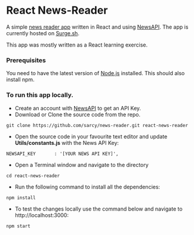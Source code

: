 # React News-Reader
A simple [news reader app](http://news-reader.sarcastyx.surge.sh) written in React and using [NewsAPI](https://newsapi.org). The app is currently hosted on [Surge.sh](https://surge.sh). 

This app was mostly written as a React learning exercise.

### Prerequisites
You need to have the latest version of [Node.js](https://nodejs.org) installed. This should also install npm.

### To run this app locally.
* Create an account with [NewsAPI](https://newsapu.org) to get an API Key.
* Download or Clone the source code from the repo.
```
git clone https://github.com/sarcy/news-reader.git react-news-reader
```
* Open the source code in your favourite text editor and update **Utils/constants.js** with the News API Key:
```
NEWSAPI_KEY       : '[YOUR NEWS API KEY]',
```
* Open a Terminal window and navigate to the directory
```
cd react-news-reader
```
* Run the following command to install all the dependencies:
```
npm install
```
* To test the changes locally use the command below and navigate to http://localhost:3000:
```
npm start
```

